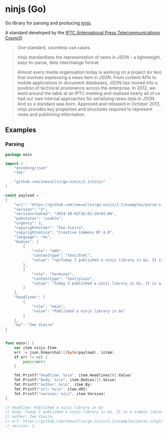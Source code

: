 # ninjs (Go)
Go library for parsing and producing [ninjs](https://iptc.org/standards/ninjs/).

A standard developed by the [IPTC (International Press Telecommunications Council)](https://iptc.org/standards/ninjs/)

> One standard, countless use cases.
>
> ninjs standardises the representation of news in JSON – a lightweight, easy-to-parse, data interchange format.
>
> Almost every media organisation today is working on a project (or ten) that involves expressing a news item in JSON. From content APIs to mobile applications to document databases, JSON has moved into a position of technical prominence across the enterprise. In 2012, we went around the table at an IPTC meeting and realised nearly all of us had our own internal approaches for serialising news data in JSON. And so a standard was born. Approved and released in October 2013, ninjs provides key properties and structures required to represent news and publishing information.


## Examples

### Parsing

```go
package main

import (
	"encoding/json"
	"fmt"

	"github.com/zeevallin/go-ninjs/2.1/ninjs"
)

const payload = `
{
    "uri": "https://github.com/zeevallin/go-ninjs/2.1/examples/parse-single",
    "version": "2",
    "versioncreated": "2024-10-02T16:02:28+02:00",
    "pubstatus": "usable",
    "urgency": 1,
    "copyrightholder": "Zee Vieira",
    "copyrightnotice": "Creative Commons BY 4.0",
    "language": "en",
    "bodies": [
        {
            "role": "web",
            "contenttype": "text/html",
            "value": "<p>Today I published a ninjs library in Go. It is a simple library to work with ninjs objects in Go.</p>"
        },
        {
            "role": "terminal",
            "contenttype": "text/plain",
            "value": "Today I published a ninjs library in Go. It is a simple library to work with ninjs objects in Go."
        }
    ],
    "headlines": [
        {
            "role": "main",
            "value": "Published a ninjs library in Go"
        }
    ],
    "by": "Zee Vieira"
}
`

func main() {
	var item ninjs.Item
	err := json.Unmarshal([]byte(payload), &item)
	if err != nil {
		panic(err)
	}

	fmt.Printf("headline: %s\n", item.Headlines[0].Value)
	fmt.Printf("body: %s\n", item.Bodies[1].Value)
	fmt.Printf("author: %s\n", item.By)
	fmt.Printf("url: %s\n", item.URI)
	fmt.Printf("version: %s\n", item.Version)
}

// headline: Published a ninjs library in Go
// body: Today I published a ninjs library in Go. It is a simple library to work with ninjs objects in Go.
// author: Zee Vieira
// url: https://github.com/zeevallin/go-ninjs/2.1/examples/parse-single
// version: 2
```